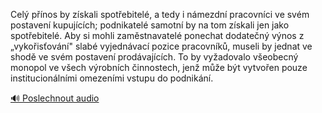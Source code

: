
Celý přínos by získali spotřebitelé, a tedy i námezdní pracovníci ve svém postavení kupujících; podnikatelé samotní by na tom získali jen jako spotřebitelé. Aby si mohli zaměstnavatelé ponechat dodatečný výnos z „vykořisťování" slabé vyjednávací pozice pracovníků, museli by jednat ve shodě ve svém postavení prodávajících. To by vyžadovalo všeobecný monopol ve všech výrobních činnostech, jenž může být vytvořen pouze institucionálními omezeními vstupu do podnikání.

[🔊 Poslechnout audio](/data/7-paragraphs/audio/chapter_107/para_002-Cel-pnos-by-zskali-spotebitel-a-tedy-i-nme.mp3)
